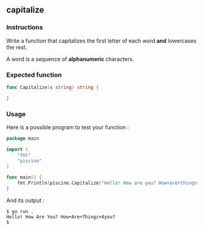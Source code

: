 ## capitalize

### Instructions

Write a function that capitalizes the first letter of each word **and** lowercases the rest.

A word is a sequence of **alphanumeric** characters.

### Expected function

```go
func Capitalize(s string) string {

}
```

### Usage

Here is a possible program to test your function :

```go
package main

import (
	"fmt"
	"piscine"
)

func main() {
	fmt.Println(piscine.Capitalize("Hello! How are you? How+are+things+4you?"))
}
```

And its output :

```console
$ go run .
Hello! How Are You? How+Are+Things+4you?
$
```
